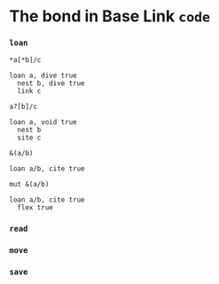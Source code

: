 # The bond in Base Link `code`

### `loan`

```
*a[*b]/c
```

```
loan a, dive true
  nest b, dive true
  link c
```

```
a?[b]/c
```

```
loan a, void true
  nest b
  site c
```

```
&(a/b)
```

```
loan a/b, cite true
```

```
mut &(a/b)
```

```
loan a/b, cite true
  flex true
```

### `read`

### `move`

### `save`
